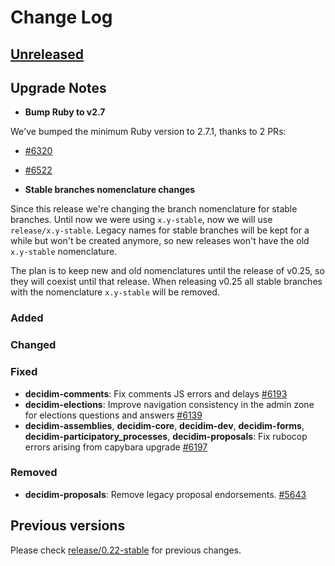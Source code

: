 # Change Log

## [Unreleased](https://github.com/decidim/decidim/tree/HEAD)

## Upgrade Notes

- **Bump Ruby to v2.7**

We've bumped the minimum Ruby version to 2.7.1, thanks to 2 PRs:

- [\#6320](https://github.com/decidim/decidim/pull/6320)
- [\#6522](https://github.com/decidim/decidim/pull/6522)

- **Stable branches nomenclature changes**

Since this release we're changing the branch nomenclature for stable branches. Until now we were using `x.y-stable`, now we will use `release/x.y-stable`.
Legacy names for stable branches will be kept for a while but won't be created anymore, so new releases won't have the old `x.y-stable` nomenclature.

The plan is to keep new and old nomenclatures until the release of v0.25, so they will coexist until that release.
When releasing v0.25 all stable branches with the nomenclature `x.y-stable` will be removed.

### Added

### Changed

### Fixed

- **decidim-comments**: Fix comments JS errors and delays [\#6193](https://github.com/decidim/decidim/pull/6193)
- **decidim-elections**: Improve navigation consistency in the admin zone for elections questions and answers [\#6139](https://github.com/decidim/decidim/pull/6139)
- **decidim-assemblies**, **decidim-core**, **decidim-dev**, **decidim-forms**, **decidim-participatory_processes**, **decidim-proposals**: Fix rubocop errors arising from capybara upgrade [\#6197](https://github.com/decidim/decidim/pull/6197)

### Removed

- **decidim-proposals**: Remove legacy proposal endorsements. [\#5643](https://github.com/decidim/decidim/pull/5643)

## Previous versions

Please check [release/0.22-stable](https://github.com/decidim/decidim/blob/release/0.22-stable/CHANGELOG.md) for previous changes.
